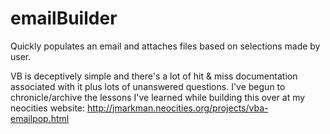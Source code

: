# emailBuilder
Quickly populates an email and attaches files based on selections made by user.

VB is deceptively simple and there's a lot of hit & miss documentation associated with it plus lots of unanswered questions. I've begun to chronicle/archive the lessons I've learned while building this over at my neocities website: http://jmarkman.neocities.org/projects/vba-emailpop.html
